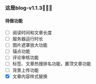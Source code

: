 ### 这是blog-v1.1.3🎉🎉🎉

#### 待做功能

- [ ] 阅读时间和文章长度
- [ ] 服务器运行时长
- [ ] 图片遮罩放大功能
- [ ] 锚点功能
- [ ] 评论审核功能
- [ ] 标签、文章热搜排名功能，置顶文章功能
- [ ] 背景上传功能
- [x] 文章内容样式替换
